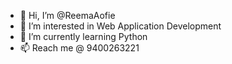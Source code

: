 - 👋 Hi, I’m @ReemaAofie
- 👀 I’m interested in Web Application Development 
- 🌱 I’m currently learning Python
- 📫 Reach me @ 9400263221

<!---
ReemaAofie/ReemaAofie is a ✨ special ✨ repository because its `README.md` (this file) appears on your GitHub profile.
You can click the Preview link to take a look at your changes.
--->

